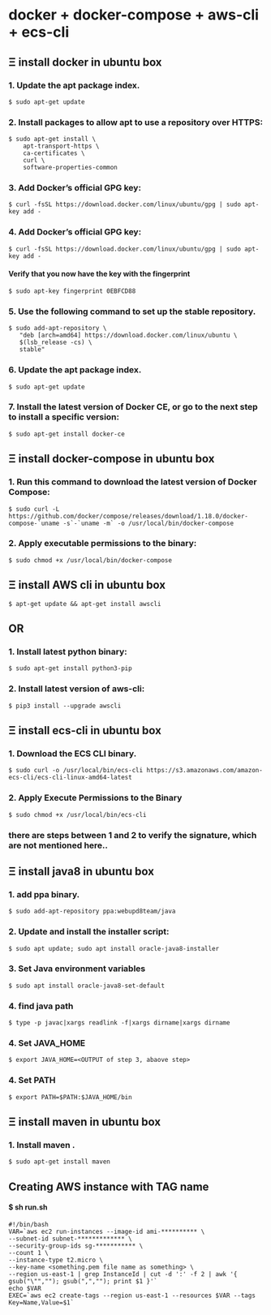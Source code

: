 # docker + docker-compose + aws-cli + ecs-cli

## Ξ install docker in ubuntu box
### 1. Update the apt package index.
```
$ sudo apt-get update
```
### 2. Install packages to allow apt to use a repository over HTTPS:
```
$ sudo apt-get install \
    apt-transport-https \
    ca-certificates \
    curl \
    software-properties-common
```
### 3. Add Docker’s official GPG key:
```
$ curl -fsSL https://download.docker.com/linux/ubuntu/gpg | sudo apt-key add -
```
### 4. Add Docker’s official GPG key:
```
$ curl -fsSL https://download.docker.com/linux/ubuntu/gpg | sudo apt-key add -
```
#### Verify that you now have the key with the fingerprint
```
$ sudo apt-key fingerprint 0EBFCD88
```
### 5. Use the following command to set up the stable repository.
```
$ sudo add-apt-repository \
   "deb [arch=amd64] https://download.docker.com/linux/ubuntu \
   $(lsb_release -cs) \
   stable"
```
### 6. Update the apt package index.
```
$ sudo apt-get update
```
### 7. Install the latest version of Docker CE, or go to the next step to install a specific version:
```
$ sudo apt-get install docker-ce
```
## Ξ install docker-compose in ubuntu box

### 1. Run this command to download the latest version of Docker Compose:
```
$ sudo curl -L https://github.com/docker/compose/releases/download/1.18.0/docker-compose-`uname -s`-`uname -m` -o /usr/local/bin/docker-compose
```
### 2. Apply executable permissions to the binary:
```
$ sudo chmod +x /usr/local/bin/docker-compose
```
## Ξ install AWS cli in ubuntu box
```
$ apt-get update && apt-get install awscli
```
## OR
### 1. Install latest python binary:
```
$ sudo apt-get install python3-pip
```
### 2. Install latest version of aws-cli:
```
$ pip3 install --upgrade awscli
```

## Ξ install ecs-cli in ubuntu box
### 1. Download the ECS CLI binary.
```
$ sudo curl -o /usr/local/bin/ecs-cli https://s3.amazonaws.com/amazon-ecs-cli/ecs-cli-linux-amd64-latest
```
### 2. Apply Execute Permissions to the Binary
```
$ sudo chmod +x /usr/local/bin/ecs-cli
```

### there are steps between 1 and 2 to verify the signature, which are not mentioned here..

## Ξ install java8 in ubuntu box
### 1. add ppa binary.
```
$ sudo add-apt-repository ppa:webupd8team/java
```
### 2. Update and install the installer script:
```
$ sudo apt update; sudo apt install oracle-java8-installer
```

### 3. Set Java environment variables
```
$ sudo apt install oracle-java8-set-default
```
### 4. find java path
```
$ type -p javac|xargs readlink -f|xargs dirname|xargs dirname
```

### 4. Set JAVA_HOME
```
$ export JAVA_HOME=<OUTPUT of step 3, abaove step>
```

### 4. Set PATH
```
$ export PATH=$PATH:$JAVA_HOME/bin
```

## Ξ install maven in ubuntu box
### 1. Install maven .
```
$ sudo apt-get install maven
```


















## Creating AWS instance with TAG name
#### $ sh run.sh <instance tag name>
```
#!/bin/bash
VAR=`aws ec2 run-instances --image-id ami-********** \
--subnet-id subnet-************* \
--security-group-ids sg-*********** \
--count 1 \
--instance-type t2.micro \
--key-name <something.pem file name as something> \
--region us-east-1 | grep InstanceId | cut -d ':' -f 2 | awk '{ gsub("\"",""); gsub(",",""); print $1 }'`
echo $VAR
EXEC=`aws ec2 create-tags --region us-east-1 --resources $VAR --tags Key=Name,Value=$1`
```
